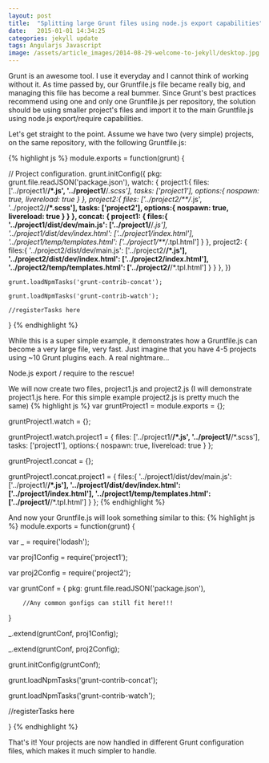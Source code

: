 ```yaml
---
layout: post
title:  "Splitting large Grunt files using node.js export capabilities"
date:   2015-01-01 14:34:25
categories: jekyll update
tags: Angularjs Javascript
image: /assets/article_images/2014-08-29-welcome-to-jekyll/desktop.jpg
---
```

Grunt is an awesome tool. I use it everyday and I cannot think of working without it. As time passed by, our Gruntfile.js file became really big, and managing this file has become a real bummer. Since Grunt's best practices recommend using one and only one Gruntfile.js per repository, the solution should be using smaller project's files and import it to the main Gruntfile.js using node.js export/require capabilities.

Let's get straight to the point. Assume we have two (very simple) projects, on the same repository, with the following Gruntfile.js:

{% highlight js %}
module.exports = function(grunt) {

  // Project configuration.
    grunt.initConfig({
        pkg: grunt.file.readJSON('package.json'),
        watch: {
            project1:{
                files: ['../project1/**/*.js', '../project1/**/*.scss'],
                    tasks: ['project1'],
                    options:{
                        nospawn: true,
                        livereload: true
                    }
            },
            project2:{
                files: ['../project2/**/*.js', '../project2/**/*.scss'],
                tasks: ['project2'],
                options:{
                    nospawn: true,
                    livereload: true
                }
            }
        },
        concat: {
            project1: {
                files:{
                    '../project1/dist/dev/main.js': ['../project1/**/*.js'],
                    '../project1/dist/dev/index.html': ['../project1/index.html'],
                    '../project1/temp/templates.html': ['../project1/**/*.tpl.html']
                }
            },
            project2: {
                files:{
                    '../project2/dist/dev/main.js': ['../project2/**/*.js'],
                    '../project2/dist/dev/index.html': ['../project2/index.html'],
                    '../project2/temp/templates.html': ['../project2/**/*.tpl.html']
                }
            }
        },
    })
    
    grunt.loadNpmTasks('grunt-contrib-concat');

    grunt.loadNpmTasks('grunt-contrib-watch');

    //registerTasks here

}
{% endhighlight %}

While this is a super simple example, it demonstrates how a Gruntfile.js can become a very large file, very fast. Just imagine that you have 4-5 projects using ~10 Grunt plugins each. A real nightmare...

Node.js export / require to the rescue!

We will now create two files, project1.js and project2.js (I will demonstrate project1.js here. For this simple example project2.js is pretty much the same)
{% highlight js %}
var gruntProject1 = module.exports = {};

gruntProject1.watch = {};

gruntProject1.watch.project1 = {
    files: ['../project1/**/*.js', '../project1/**/*.scss'],
        tasks: ['project1'],
        options:{
            nospawn: true,
            livereload: true
        }
};


gruntProject1.concat = {};

gruntProject1.concat.project1 = {
    files:{
        '../project1/dist/dev/main.js': ['../project1/**/*.js'],
        '../project1/dist/dev/index.html': ['../project1/index.html'],
        '../project1/temp/templates.html': ['../project1/**/*.tpl.html']
     }
};
{% endhighlight %}

And now your Gruntfile.js will look something similar to this:
{% highlight js %}
module.exports = function(grunt) {

  var _ = require('lodash');

  var proj1Config = require('project1');

  var proj2Config = require('project2');

  var gruntConf = {
        pkg: grunt.file.readJSON('package.json'),

        //Any common gonfigs can still fit here!!!

  }

  _.extend(gruntConf, proj1Config);

  _.extend(gruntConf, proj2Config);

  grunt.initConfig(gruntConf);

  grunt.loadNpmTasks('grunt-contrib-concat');

  grunt.loadNpmTasks('grunt-contrib-watch');

  //registerTasks here

}
{% endhighlight %}

That's it! Your projects are now handled in different Grunt configuration files, which makes it much simpler to handle.

[jekyll]:      http://jekyllrb.com
[jekyll-gh]:   https://github.com/jekyll/jekyll
[jekyll-help]: https://github.com/jekyll/jekyll-help
